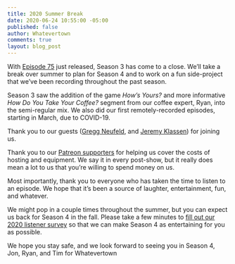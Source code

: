 ```yaml
---
title: 2020 Summer Break
date: 2020-06-24 10:55:00 -05:00
published: false
author: Whatevertown
comments: true
layout: blog_post
---
```


With [Episode 75](/episode-75) just released, Season 3 has come to a close. We’ll take a break over summer to plan for Season 4 and to work on a fun side-project that we’ve been recording throughout the past season.

Season 3 saw the addition of the game _How’s Yours?_ and more informative _How Do You Take Your Coffee?_ segment from our coffee expert, Ryan, into the semi-regular mix. We also did our first remotely-recorded episodes, starting in March, due to COVID-19.

Thank you to our guests ([Gregg Neufeld](2019/11/26/number-62/), and [Jeremy Klassen](episode-60/)) for joining us.

Thank you to our [Patreon supporters](https://patreon.com/whatevertown) for helping us cover the costs of hosting and equipment. We say it in every post-show, but it really does mean a lot to us that you’re willing to spend money on us.

Most importantly, thank you to everyone who has taken the time to listen to an episode. We hope that it’s been a source of laughter, entertainment, fun, and whatever.

We might pop in a couple times throughout the summer, but you can expect us back for Season 4 in the fall. Please take a few minutes to [fill out our 2020 listener survey](https://whatevertown.typeform.com/to/uLJnplkR) so that we can make Season 4 as entertaining for you as possible.

We hope you stay safe, and we look forward to seeing you in Season 4,
Jon, Ryan, and Tim 
for Whatevertown